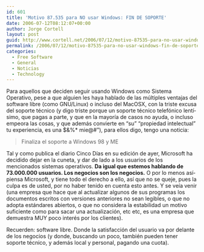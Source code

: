 ```yaml
---
id: 601
title: 'Motivo 87.535 para NO usar Windows: FIN DE SOPORTE'
date: 2006-07-12T08:12:07+00:00
author: Jorge Cortell
layout: post
guid: http://www.cortell.net/2006/07/12/motivo-87535-para-no-usar-windows-fin-de-soporte/
permalink: /2006/07/12/motivo-87535-para-no-usar-windows-fin-de-soporte/
categories:
  - Free Software
  - General
  - Noticias
  - Technology
---
```

Para aquellos que deciden seguir usando Windows como Sistema Operativo, pese a que alguien les haya hablado de las múltiples ventajas del software libre (como GNU/Linux) o incluso del MacOSX, con la triste excusa del soporte técnico (y digo triste porque un soporte técnico telefónico lentí­simo, que pagas a parte, y que en la mayorí­a de casos no ayuda, o incluso empeora las cosas, y que además convierte en &#8220;su&#8221; &#8220;propiedad intelectual&#8221; tu experiencia, es una $&%* mie@#&#8221;), para ellos digo, tengo una noticia:

> Finaliza el soporte a Windows 98 y ME

Tal y como publica el diario Cinco Dí­as en su edición de ayer, Microsoft ha decidido dejar en la cuneta, y dar de lado a los usuarios de los mencionados sistemas operativos. **Da igual que estemos hablando de 73.000.000 usuarios. Los negocios son los negocios.** O por lo menos así­ piensa Microsoft, y tiene todo el derecho a ello, así­ que no se queje, pues la culpa es de usted, por no haber tenido en cuenta esto antes. Y se veí­a venir (una empresa que hace que al actualizar algunos de sus programas los documentos escritos con versiones anteriores no sean legibles, o que no adopta estándares abiertos, o que no considera la estabilidad un motivo suficiente como para sacar una actualización, etc etc, es una empresa que demuestra MUY poco interés por los clientes).
  
Recuerden: software libre. Donde la satisfacción del usuario va por delante de los negocios (y donde, buscando un poco, también pueden tener soporte técnico, y además local y personal, pagando una cuota).